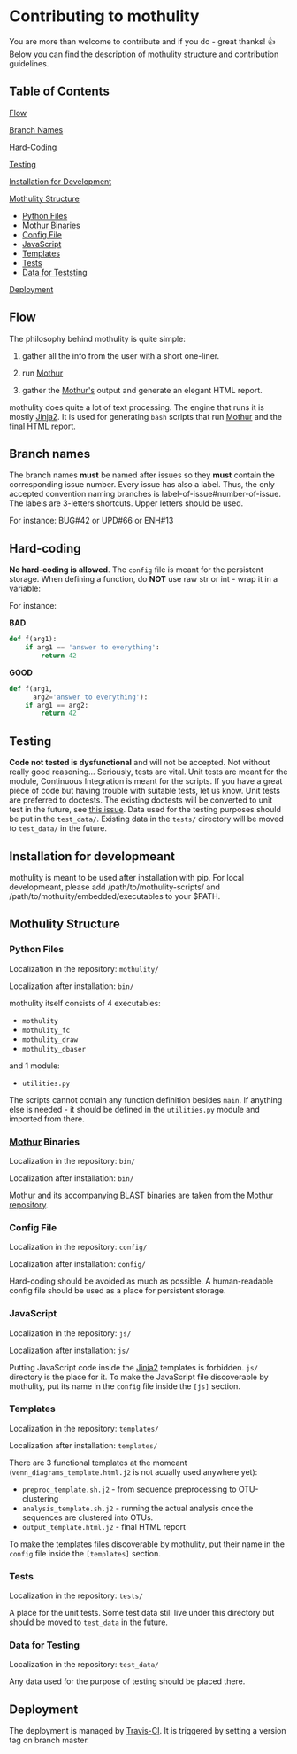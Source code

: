 # Contributing to mothulity

You are more than welcome to contribute and if you do - great thanks! :+1:
Below you can find the description of mothulity structure and contribution guidelines.

## Table of Contents

[Flow](#flow)

[Branch Names](#branch-names)

[Hard-Coding](#hard-coding)

[Testing](#testing)

[Installation for Development](#installation-for-development)

[Mothulity Structure](#mothulity-structure)
  * [Python Files](#python-files)
  * [Mothur Binaries](#mothur-binaries)
  * [Config File](#config-file)
  * [JavaScript](#javascript)
  * [Templates](#templates)
  * [Tests](#tests)
  * [Data for Teststing](#data-for-testing)

[Deployment](#deployment)

## Flow

The philosophy behind mothulity is quite simple:

1. gather all the info from the user with a short one-liner.

2. run [Mothur](https://mothur.org/wiki/Main_Page)

3. gather the [Mothur's](https://mothur.org/wiki/Main_Page) output and generate an elegant HTML report.

mothulity does quite a lot of text processing. The engine that runs it is mostly [Jinja2](http://jinja.pocoo.org/docs/2.10/).
It is used for generating ```bash``` scripts that run [Mothur](https://mothur.org/wiki/Main_Page) and the final HTML report.

## Branch names

The branch names **must** be named after issues so they **must** contain the corresponding issue number. Every issue has also a label. Thus, the only accepted convention naming branches is label-of-issue#number-of-issue. The labels are 3-letters shortcuts. Upper letters should be used.

For instance: BUG#42 or UPD#66 or ENH#13

## Hard-coding

**No hard-coding is allowed**. The ```config``` file is meant for the persistent storage.
When defining a function, do **NOT** use raw str or int - wrap it in a variable:

For instance:

**BAD**

```python
def f(arg1):
    if arg1 == 'answer to everything':
        return 42
```

**GOOD**

```python
def f(arg1,
      arg2='answer to everything'):
    if arg1 == arg2:
        return 42
```

## Testing

**Code not tested is dysfunctional** and will not be accepted. Not without really good reasoning...
Seriously, tests are vital. Unit tests are meant for the module, Continuous Integration is meant for the scripts. If you have a great piece of code but having trouble with suitable tests, let us know.
Unit tests are preferred to doctests. The existing doctests will be converted to unit test in the future, see [this issue](https://github.com/dizak/mothulity/issues/67).
Data used for the testing purposes should be put in the ```test_data/```. Existing data in the ```tests/``` directory will be moved to ```test_data/``` in the future.

## Installation for developmeant

mothulity is meant to be used after installation with pip. For local developmeant, please add /path/to/mothulity-scripts/ and /path/to/mothulity/embedded/executables to your $PATH.

## Mothulity Structure

### Python Files

Localization in the repository: ```mothulity/```

Localization after installation: ```bin/```

mothulity itself consists of 4 executables:

  - ```mothulity```
  - ```mothulity_fc```
  - ```mothulity_draw```
  - ```mothulity_dbaser```

and 1 module:

  - ```utilities.py```

The scripts cannot contain any function definition besides ```main```. If anything else is needed - it should be defined in the ```utilities.py``` module and imported from there.

### [Mothur](https://mothur.org/wiki/Main_Page) Binaries

Localization in the repository: ```bin/```

Localization after installation: ```bin/```

[Mothur](https://mothur.org/wiki/Main_Page) and its accompanying BLAST binaries are taken from the [Mothur repository](https://github.com/mothur/mothur).

### Config File

Localization in the repository: ```config/```

Localization after installation: ```config/```

Hard-coding should be avoided as much as possible. A human-readable config file should be used as a place for persistent storage.

### JavaScript

Localization in the repository: ```js/```

Localization after installation: ```js/```

Putting JavaScript code inside the [Jinja2](http://jinja.pocoo.org/docs/2.10/) templates is forbidden. ```js/``` directory is the place for it. To make the JavaScript file discoverable by mothulity, put its name in the ```config``` file inside the ```[js]``` section.

### Templates

Localization in the repository: ```templates/```

Localization after installation: ```templates/```

There are 3 functional templates at the momeant (```venn_diagrams_template.html.j2``` is not acually used anywhere yet):

  - ```preproc_template.sh.j2``` - from sequence preprocessing to OTU-clustering
  - ```analysis_template.sh.j2``` - running the actual analysis once the sequences are clustered into OTUs.
  - ```output_template.html.j2``` - final HTML report

To make the templates files discoverable by mothulity, put their name in the ```config``` file inside the ```[templates]``` section.

### Tests

Localization in the repository: ```tests/```

A place for the unit tests. Some test data still live under this directory but should be moved to ```test_data``` in the future.

### Data for Testing

Localization in the repository: ```test_data/```

Any data used for the purpose of testing should be placed there.

## Deployment

The deployment is managed by [Travis-CI](https://travis-ci.org). It is triggered by setting a version tag on branch master.
